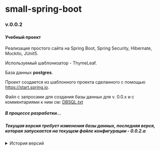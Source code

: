# small-spring-boot
<h3>v.0.0.2<h3>
<h4>Учебный проект</h4>

<p>Реализация простого сайта на Spring Boot, Spring Security, Hibernate, Mockito, JUnit5.</p>
<p>Используемый шаблонизатор - ThymeLeaf.</p>
<p>База данных <b>postgres</b>.</p>
<p>Проект создается из шаблонного проекта сделанного с помощью 
<a href="https://start.spring.io">https://start.spring.io</a>.</p>
<p>Файл с запросами для создания базы данных для v. 0.0.x и с комментариями к ним см:
<a href="https://github.com/Novoselov-pavel/small-spring-boot/blob/master/DBSQL.txt">DBSQL.txt</a></p>

<h5>В процессе разработки...</h5>
<h5>Текущая версия требует изменения базы данных, последняя верся, которая запускается на текущем файле 
конфигурации - 0.0.2.a</h5>

<details><summary>История версий</summary>

<h5>Версия 0.0.2.a</h5>
<p>Добавлено кеширование для HtmlNavElementService из пакета package com.npn.spring.learning.spring.smallspringboot.model.html.services.</p>

<h5>Версия 0.0.2</h5>
<p>Добавлена возможность настройки элементов меню на странице администратора. Меню выводится в виде 
дерева с помощью плагина <a href="https://www.jstree.com">jstree</a>.</p>

<h5>Версия 0.0.1</h5>
<p>Рефакторинг.</p>

<h5>Версия 0.0.1.a</h5>
<p>Закончена реализация работы с пользователями (регистрация в базе данных, авторизация, 
   запрет использования нескольких сессий, автоматическое перенаправление авторизированного пользователя с главной страницы на личную).
</p>
<p>Реализованно автоматическое создание заголовка страницы из записей в БД, и автоматическое изменение заголовка согласно прав доступа пользователя.</p>
<p>Реализована страница работы с пользователями для администратора - получение таблицы с пользователями, 
удаление пользователя, изменение данных пользователя.</p>


</details>

